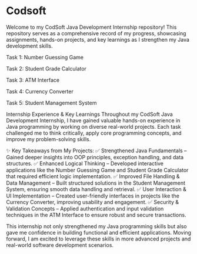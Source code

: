 # Codsoft
Welcome to my CodSoft Java Development Internship repository! This repository serves as a comprehensive record of my progress, showcasing assignments, hands-on projects, and key learnings as I strengthen my Java development skills.

 Task 1: Number Guessing Game

Task 2: Student Grade Calculator

Task 3: ATM Interface 
 
Task 4: Currency Converter

Task 5: Student Management System
 
 Internship Experience & Key Learnings
Throughout my CodSoft Java Development Internship, I have gained valuable hands-on experience in Java programming by working on diverse real-world projects. Each task challenged me to think critically, apply core programming concepts, and improve my problem-solving skills.

✨ Key Takeaways from My Projects:
✅ Strengthened Java Fundamentals – Gained deeper insights into OOP principles, exception handling, and data structures.
✅ Enhanced Logical Thinking – Developed interactive applications like the Number Guessing Game and Student Grade Calculator that required efficient logic implementation.
✅ Improved File Handling & Data Management – Built structured solutions in the Student Management System, ensuring smooth data handling and retrieval.
✅ User Interaction & UI Implementation – Created user-friendly interfaces in projects like the Currency Converter, improving usability and engagement.
✅ Security & Validation Concepts – Applied authentication and input validation techniques in the ATM Interface to ensure robust and secure transactions.

This internship not only strengthened my Java programming skills but also gave me confidence in building functional and efficient applications. Moving forward, I am excited to leverage these skills in more advanced projects and real-world software development scenarios. 
